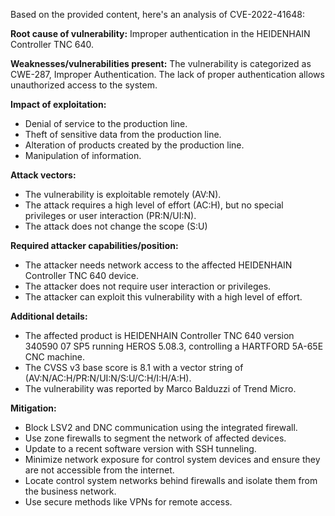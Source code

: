 Based on the provided content, here's an analysis of CVE-2022-41648:

**Root cause of vulnerability:** Improper authentication in the HEIDENHAIN Controller TNC 640.

**Weaknesses/vulnerabilities present:** The vulnerability is categorized as CWE-287, Improper Authentication. The lack of proper authentication allows unauthorized access to the system.

**Impact of exploitation:**
*   Denial of service to the production line.
*   Theft of sensitive data from the production line.
*   Alteration of products created by the production line.
*   Manipulation of information.

**Attack vectors:**
*   The vulnerability is exploitable remotely (AV:N).
*   The attack requires a high level of effort (AC:H), but no special privileges or user interaction (PR:N/UI:N).
*   The attack does not change the scope (S:U)

**Required attacker capabilities/position:**
*   The attacker needs network access to the affected HEIDENHAIN Controller TNC 640 device.
*   The attacker does not require user interaction or privileges.
*   The attacker can exploit this vulnerability with a high level of effort.

**Additional details:**
*   The affected product is HEIDENHAIN Controller TNC 640 version 340590 07 SP5 running HEROS 5.08.3, controlling a HARTFORD 5A-65E CNC machine.
*   The CVSS v3 base score is 8.1 with a vector string of (AV:N/AC:H/PR:N/UI:N/S:U/C:H/I:H/A:H).
*   The vulnerability was reported by Marco Balduzzi of Trend Micro.

**Mitigation:**
*   Block LSV2 and DNC communication using the integrated firewall.
*   Use zone firewalls to segment the network of affected devices.
*   Update to a recent software version with SSH tunneling.
*   Minimize network exposure for control system devices and ensure they are not accessible from the internet.
*   Locate control system networks behind firewalls and isolate them from the business network.
*   Use secure methods like VPNs for remote access.